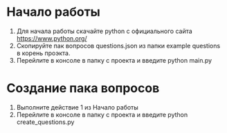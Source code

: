 # Начало работы
1. Для начала работы скачайте python с официального сайта https://www.python.org/
2. Скопируйте пак вопросов questions.json из папки example questions в корень проэкта.
3. Перейлите в консоле в папку с проекта и введите python main.py

# Создание пака вопросов
1. Выполните действие 1 из Начало работы
2. Перейлите в консоле в папку с проекта и введите python create_questions.py
